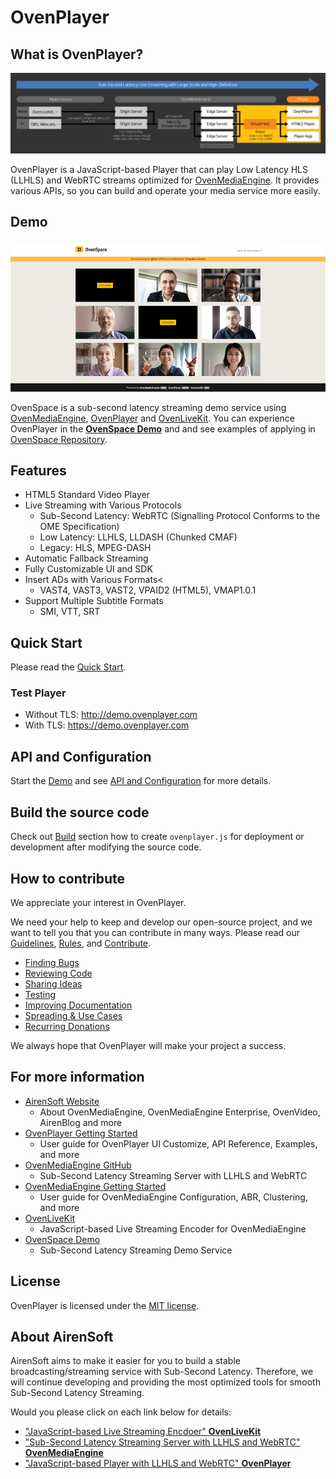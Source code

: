 # OvenPlayer

## What is OvenPlayer?
<img src="demo/assets/images/OP_LLHLS_220610.svg" style="max-width: 100%; height: auto;">

OvenPlayer is a JavaScript-based Player that can play Low Latency HLS (LLHLS) and WebRTC streams optimized for [OvenMediaEngine](https://github.com/AirenSoft/OvenMediaEngine). It provides various APIs, so you can build and operate your media service more easily.

## Demo
<img src="demo/assets/images/05_OvenSpace_230214.png" style="max-width: 100%; height: auto;">

OvenSpace is a sub-second latency streaming demo service using [OvenMediaEngine](https://github.com/AirenSoft/OvenMediaEngine), [OvenPlayer](https://github.com/AirenSoft/OvenPlayer) and [OvenLiveKit](https://github.com/AirenSoft/OvenLiveKit-Web). You can experience OvenPlayer in the **[OvenSpace Demo](https://space.ovenplayer.com/)** and and see examples of applying in [OvenSpace Repository](https://github.com/AirenSoft/OvenSpace).

## Features
* HTML5 Standard Video Player
* Live Streaming with Various Protocols
    * Sub-Second Latency: WebRTC (Signalling Protocol Conforms to the OME Specification)
    * Low Latency: LLHLS, LLDASH (Chunked CMAF)
    * Legacy: HLS, MPEG-DASH
* Automatic Fallback Streaming
* Fully Customizable UI and SDK
* Insert ADs with Various Formats<
    * VAST4, VAST3, VAST2, VPAID2 (HTML5), VMAP1.0.1
* Support Multiple Subtitle Formats
    * SMI, VTT, SRT

## Quick Start
Please read the [Quick Start](https://airensoft.gitbook.io/ovenplayer/#quick-start).

### Test Player
* Without TLS: http://demo.ovenplayer.com
* With TLS: https://demo.ovenplayer.com

## API and Configuration
Start the [Demo](https://demo.ovenplayer.com) and see [API and Configuration](https://airensoft.gitbook.io/ovenplayer/initialization) for more details.

## Build the source code
Check out [Build](https://airensoft.gitbook.io/ovenplayer/builds) section how to create `ovenplayer.js` for deployment or development after modifying the source code.

## How to contribute
We appreciate your interest in OvenPlayer.

We need your help to keep and develop our open-source project, and we want to tell you that you can contribute in many ways. Please read our [Guidelines](CONTRIBUTING.md), [Rules](CODE_OF_CONDUCT.md), and [Contribute](https://www.ovenmediaengine.com/contribute).

- [Finding Bugs](https://github.com/AirenSoft/OvenPlayer/blob/master/CONTRIBUTING.md#finding-bugs)
- [Reviewing Code](https://github.com/AirenSoft/OvenPlayer/blob/master/CONTRIBUTING.md#reviewing-code)
- [Sharing Ideas](https://github.com/AirenSoft/OvenPlayer/blob/master/CONTRIBUTING.md#sharing-ideas)
- [Testing](https://github.com/AirenSoft/OvenPlayer/blob/master/CONTRIBUTING.md#testing)
- [Improving Documentation](https://github.com/AirenSoft/OvenPlayer/blob/master/CONTRIBUTING.md#improving-documentation)
- [Spreading & Use Cases](https://github.com/AirenSoft/OvenPlayer/blob/master/CONTRIBUTING.md#spreading--use-cases)
- [Recurring Donations](https://github.com/AirenSoft/OvenPlayer/blob/master/CONTRIBUTING.md#recurring-donations)

We always hope that OvenPlayer will make your project a success.

## For more information
* [AirenSoft Website](https://airensoft.com) 
  * About OvenMediaEngine, OvenMediaEngine Enterprise, OvenVideo, AirenBlog and more
* [OvenPlayer Getting Started](https://airensoft.gitbook.io/ovenplayer)
  * User guide for OvenPlayer UI Customize, API Reference, Examples, and more
* [OvenMediaEngine GitHub](https://github.com/AirenSoft/OvenMediaEngine)
  * Sub-Second Latency Streaming Server with LLHLS and WebRTC
* [OvenMediaEngine Getting Started](https://airensoft.gitbook.io/ovenmediaengine/)
  * User guide for OvenMediaEngine Configuration, ABR, Clustering, and more
* [OvenLiveKit](https://github.com/AirenSoft/OvenLiveKit-Web)
  * JavaScript-based Live Streaming Encoder for OvenMediaEngine
* [OvenSpace Demo](https://space.ovenplayer.com/)
  * Sub-Second Latency Streaming Demo Service

## License
OvenPlayer is licensed under the [MIT license](LICENSE).

## About AirenSoft
AirenSoft aims to make it easier for you to build a stable broadcasting/streaming service with Sub-Second Latency.
Therefore, we will continue developing and providing the most optimized tools for smooth Sub-Second Latency Streaming.

Would you please click on each link below for details:
* ["JavaScript-based Live Streaming Encdoer" **OvenLiveKit**](https://github.com/AirenSoft/OvenLiveKit-Web)
* ["Sub-Second Latency Streaming Server with LLHLS and WebRTC" **OvenMediaEngine**](https://github.com/AirenSoft/OvenMediaEngine)
* ["JavaScript-based Player with LLHLS and WebRTC" **OvenPlayer**](https://github.com/AirenSoft/OvenPlayer)
